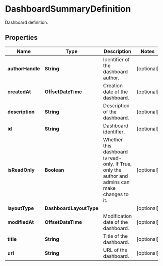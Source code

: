 # DashboardSummaryDefinition

Dashboard definition.

## Properties

| Name             | Type                    | Description                                                                                      | Notes      |
| ---------------- | ----------------------- | ------------------------------------------------------------------------------------------------ | ---------- |
| **authorHandle** | **String**              | Identifier of the dashboard author.                                                              | [optional] |
| **createdAt**    | **OffsetDateTime**      | Creation date of the dashboard.                                                                  | [optional] |
| **description**  | **String**              | Description of the dashboard.                                                                    | [optional] |
| **id**           | **String**              | Dashboard identifier.                                                                            | [optional] |
| **isReadOnly**   | **Boolean**             | Whether this dashboard is read-only. If True, only the author and admins can make changes to it. | [optional] |
| **layoutType**   | **DashboardLayoutType** |                                                                                                  | [optional] |
| **modifiedAt**   | **OffsetDateTime**      | Modification date of the dashboard.                                                              | [optional] |
| **title**        | **String**              | Title of the dashboard.                                                                          | [optional] |
| **url**          | **String**              | URL of the dashboard.                                                                            | [optional] |
